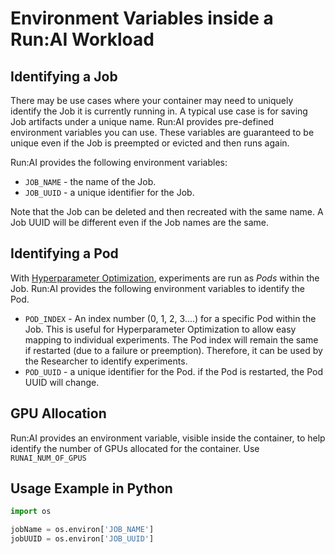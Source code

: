 # Environment Variables inside a Run:AI Workload


## Identifying a Job
There may be use cases where your container may need to uniquely identify the Job it is currently running in. A typical use case is for saving Job artifacts under a unique name. 
Run:AI provides pre-defined environment variables you can use. These variables are guaranteed to be unique even if the Job is preempted or evicted and then runs again. 

Run:AI provides the following environment variables:

* ``JOB_NAME`` - the name of the Job.
* ``JOB_UUID`` - a unique identifier for the Job. 

Note that the Job can be deleted and then recreated with the same name. A Job UUID will be different even if the Job names are the same.


## Identifying a Pod 

With [Hyperparameter Optimization](../Walkthroughs/walkthrough-hpo.md), experiments are run as _Pods_ within the Job. Run:AI provides the following environment variables to identify the Pod.

* ``POD_INDEX`` -  An index number (0, 1, 2, 3....) for a specific Pod within the Job. This is useful for Hyperparameter Optimization to allow easy mapping to individual experiments. The Pod index will remain the same if restarted (due to a failure or preemption). Therefore, it can be used by the Researcher to identify experiments. 
* ``POD_UUID`` - a unique identifier for the Pod. if the Pod is restarted, the Pod UUID will change.

## GPU Allocation

Run:AI provides an environment variable, visible inside the container, to help identify the number of GPUs allocated for the container. Use `RUNAI_NUM_OF_GPUS`


## Usage Example in Python

``` python
import os

jobName = os.environ['JOB_NAME']
jobUUID = os.environ['JOB_UUID']
```
